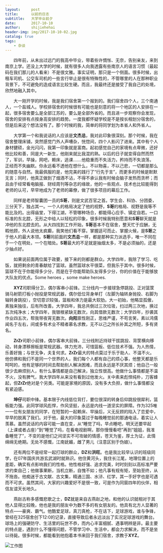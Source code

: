 ```yaml
---
layout:     post
title:      以前的日志
subtitle:   大学毕业前夕
date:       2017-10-10
author:     shijiehehai
header-img: img/2017-10-10-02.jpg
catalog: true
tags:
    - 杂谈
---
```

&emsp;&emsp;四年前，从未出过远门的我高中毕业，带着些许惆怅、无奈，告别亲友，来到南京上学。还没上大学的时候，就有很多人向我透露有些南京人的语言习惯（最起码在我们那儿的人看来）不是很文雅。事实证明，那只是一个侧面。很多时候，出租车司机、公交车司机的一些言行举止是很有特殊性的，不管哪里的人在那种职业背景下，不可避免的造成语言比较生硬。而且，我最终还是接受了我自己的处境，欣然地融入其中。  

&emsp;&emsp;大一刚开学的时候，我是我们宿舍第一个报到的。我们宿舍四个人，三个南通人，一个盐城人。学校排宿舍的时候很有可能也是刻意的将一个地区的人安排在一起，很多宿舍要么是全部江苏的，要么是全部外省的。而且进一步观察你会发现，宿舍的安排有点按身高安排的趋势。一度我都怀疑学校是不是按长相划分宿舍的，但是后来这个想法没有了。那个时候的我，简单的将同学划为本省人和外省人。  

&emsp;&emsp;大学第一个和我说话的人应该是**文杰总**，我对此印象很深刻。那个时候，我在宿舍整理床铺，突然感觉门外人声嘈杂，恍惚间，四个人影闪了进来。其中有个人身材健硕，金光闪闪，我第一印象就是富商。起初感觉自己的家境有点卑微，还好他比较和善，同是大一新生，他刚来就比我混的熟。以后的日子就变得自然而然了，军训，早操，网吧，赖床，逃课…….他稳重而不失活力，矜持而不失浪荡，正经而不失幽默。你永远看不透他在想什么，不以物喜，不以己悲，一切都是那么的随意与自然。我最佩服的是，他完美的践行了“行先于言”，而更多的时候是默默无言；同时，他真正做到了烟酒不沾，不得不承认我有时候会脑子发热而贪杯；而且由于经常看电脑报、财经周刊等杂志的缘故，他的一些观点、技术也比较能得到老师的认可，早早地成为了老师的幕僚，做了很多项目的幕后工作。 

&emsp;&emsp;同样是老师智囊团一员的**S哥**，则是文武百官之首。学生会、科协、分团委，三分天下，独占其一。一个人的格局决定了他的视野，**S哥**的格局、视野是我等不能比及的。出得庙堂，下得江湖，不管哪种场合，都能得心应手、镇定自若。一口标准的东北腔，无形之中给人以轻松的印象，很多时候我特别愿意和**S哥**聊天就是冲他的东北腔去的。从大四找到工作开始，**S哥**基本不在宿舍，整天忙于应酬，无暇他顾，外人说他太疯癫，我笑他们看不穿。掌握适可而止、掌握火候，是**S哥**之于他人的最大本领。**S哥**同前面的**文杰总**一样，都是那种实力派选手，唯一不同在于一个在明处，一个在暗处。**S哥**最大的不足就是抽烟太多，不是必须抽的，还是少抽点好。

&emsp;&emsp;如果说前面两位属于政要，接下来的则都是群众。大学四年，我除了学习、吃饭，就把剩余的青春献给了篮球。虽然篮球水平很菜，但我乐于其中。很多时候，篮球不在于你能得多少分，而是在于你能帮助队友得多少分，你的价值在于能够放大队友的优点。Some heroes ，some make heroes.

&emsp;&emsp;**XYZ**司职得分卫，偶尔客串小前锋。三分线内一步接球急停跳投、正对篮筐骑马射箭打板小抛投是常规武器，偶尔低位背身单打（左脚为轴转身抛投、右脚为轴转身跳投），空切意识较强，篮板和体力是最大软肋。大一初始，他略显孤傲，素独来独往，后有所改善。大学四年，我总共倒过三次垃圾，扫过两三次地，换过五次纯净水；大学四年，我银根紧缺无数次，向其借款无数次；大学四年，抄袭其作业四五次，帮我带夜宵无数次。**向阳**禀性刚正，思维严谨，不苟言笑，素以鸿儒闻名于左右，间或多有术业不精者慕名求教，无不以己之所长补其之所短，多有贤名。

&emsp;&emsp;**ZrZr**司职小前锋，偶尔客串大前锋。三分线附近持球干拔跳投、背筐横向移动，转身漂移擦板是常规武器。体力充沛，可惜篮板、低位技术不强。为人热情，乐善好施；与世无争，夫复何求。**ZrZr**最大的特点莫过于乐于助人、不温不火。他仿佛和我们不是同一个世界的人，我们每个人都有自己的烦心事，他整天都是乐呵呵的，他有足够的时间去帮助别人解决困难，而且永远是不厌其烦；他自己一般很少去麻烦别人，有什么事情都是自己解决，独立性很高。他做什么事情都是不温不火，没有脾气，我大学四年从来没有看到过他发火。关中素来彪悍纯朴，刀客蜂起，但**ZrZr**绝对是个另类。可能是家境的原因，没有多大负担，做什么事情都没有紧迫感。
   
&emsp;&emsp;**坤仔**司职中锋。基本限于内线低位背打，要位很深的转身后仰跳投很犀利，篮板能力强。此同学球风彪悍，作风坚挺，永远是内线一道坚实的屏障。作为325唯一一位有女朋友的同学，在短暂的一起赖床、早操后，义无反顾的陷入了恋爱中，早早的脱离了我们。对于他，最大的印象莫过于每晚睡觉前的那通电话，着实让人羡慕。虽然说话的内容可能一直在变，从“睡觉了吗，早点睡吧，明天还要早起（上课或者占座）”到“睡觉了吗，在看电视剧啊，那你慢慢看吧”再到“姐姐，我准备睡觉了”，不变的是他们之间坚实不可攻破的情感，苍天为鉴，厚土为证，此情绵绵无绝期。无处不感慨，江南妩媚，雌了男儿（注意区别于伪娘）。

&emsp;&emsp;还有两位不是经常一起打球的群众，**DZ**和**洪旺**。也是我比较早认识的班级同学，在07年国庆共游玄武湖时就熟识。他住黄河头，我住长江尾，地理位置上的差距，确实有点影响我们的性格。他性格好强、追求完美，时时刻刻以高标准严要求约束自己；他做事果断，当机立断，自愧不如；他凡事有规有矩，至始至终，从不拖沓。他痴迷于古文献、古文集，精通三国、水浒、红学，其一手好字也是可遇而不可求。虽然其间，大家的兴趣爱好不是很一致，可是作为同窗四年的伙伴，相信友谊天长地久。

&emsp;&emsp;燕赵古称多感慨悲歌之士，**DZ**就是来自古燕赵之地，和他的认识就相对于其他人显得比较晚，他也是我的朋友中为数不多的有女朋友的。他具有北方人显著的特点——豪爽、霸气。他酷爱足球，真刀真枪，不在话下，足球游戏，谁与争锋，曾经在325宿舍创下12:0的记录，直接导致后者永远淡出了实况足球游戏的舞台。球场上的强硬防守、生活里的玩世不恭，而内心丰富细腻、遇事明辨是非。最主要的特点是，遇到什么不懂得问题，不管学习中、生活中，都会力求解决，而不是坐以待毙。很多时候，都能看到他抱着本书来回于我们宿舍，求教于**XYZ**。

![工作图](https://ws1.sinaimg.cn/large/006tNc79gy1fkdbvxi58bj30qo0zkago.jpg)
